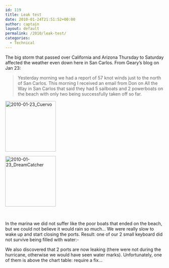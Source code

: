 ```yaml
---
id: 119
title: Leak test
date: 2010-01-24T21:51:52+00:00
author: captain
layout: default
permalink: /2010/leak-test/
categories:
  - Technical
---
```

The big storm that passed over California and Arizona Thursday to Saturday
affected the weather even down here in San Carlos. From Geary&#8217;s blog on
Jan 23:

> Yesterday morning we had a report of 57 knot winds just to the north of San
> Carlos. This morning I received an email from Don on All the Way in San Carlos
> that said they had 5 sailboats and 2 powerboats on the beach with only two
> being successfully taken off so far.

<div id='gallery-2' class='gallery galleryid-119 gallery-columns-3 gallery-size-thumbnail'>
  <dl class='gallery-item'>
    <dt class='gallery-icon landscape'>
      <a href='http://plume.flupes.org/blog/2010/leak-test/2010-01-23_cuervo/'><img width="160" height="160" src="/assets/2010/01/2010-01-23_Cuervo-160x160.jpg" class="attachment-thumbnail size-thumbnail" alt="2010-01-23_Cuervo" /></a>
    </dt>
  </dl>
  
  <dl class='gallery-item'>
    <dt class='gallery-icon landscape'>
      <a href='http://plume.flupes.org/blog/2010/leak-test/2010-01-23_dreamcatcher/'><img width="160" height="160" src="/assets/2010/01/2010-01-23_DreamCatcher-160x160.jpg" class="attachment-thumbnail size-thumbnail" alt="2010-01-23_DreamCatcher" /></a>
    </dt>
  </dl>
  
  <br style='clear: both' />
</div>

In the marina we did not suffer like the poor boats that ended on the beach, but
we could not believe it would rain so much&#8230; We were really slow to wake up
and start closing the ports. Result: one of our 2 small keyboard did not survive
being filled with water<img
src="http://plume.flupes.org/wordpress/wp-includes/images/smilies/frownie.png"
alt=":-(" class="wp-smiley" style="height: 1em; max-height: 1em;" />

We also discovered that 2 ports are now leaking (there were not during the
hurricane, otherwise we would have seen water marks). Unfortunately, one of them
is above the chart table: require a fix&#8230;